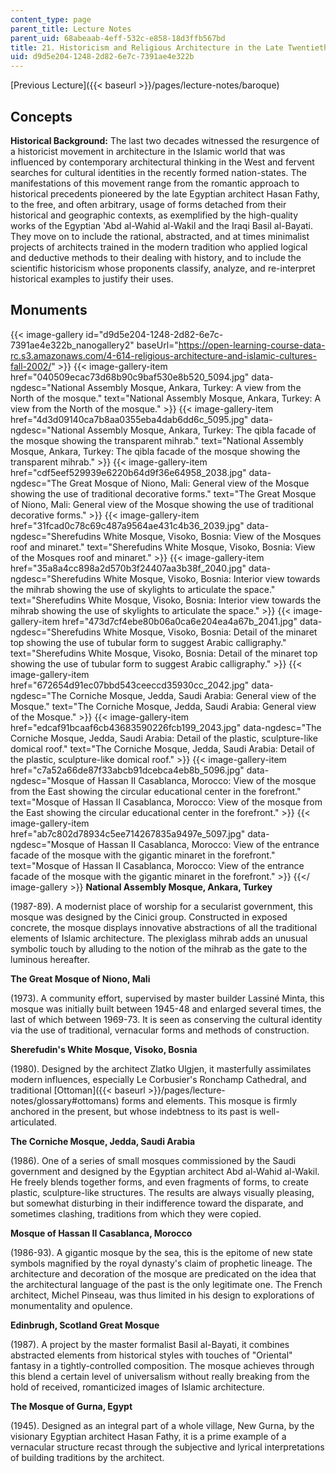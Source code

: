 ```yaml
---
content_type: page
parent_title: Lecture Notes
parent_uid: 68abeaab-4eff-532c-e858-18d3ffb567bd
title: 21. Historicism and Religious Architecture in the Late Twentieth Century
uid: d9d5e204-1248-2d82-6e7c-7391ae4e322b
---
```


[Previous Lecture]({{< baseurl >}}/pages/lecture-notes/baroque)

Concepts
--------

**Historical Background:** The last two decades witnessed the resurgence of a historicist movement in architecture in the Islamic world that was influenced by contemporary architectural thinking in the West and fervent searches for cultural identities in the recently formed nation-states. The manifestations of this movement range from the romantic approach to historical precedents pioneered by the late Egyptian architect Hasan Fathy, to the free, and often arbitrary, usage of forms detached from their historical and geographic contexts, as exemplified by the high-quality works of the Egyptian 'Abd al-Wahid al-Wakil and the Iraqi Basil al-Bayati. They move on to include the rational, abstracted, and at times minimalist projects of architects trained in the modern tradition who applied logical and deductive methods to their dealing with history, and to include the scientific historicism whose proponents classify, analyze, and re-interpret historical examples to justify their uses.

Monuments
---------
{{< image-gallery id="d9d5e204-1248-2d82-6e7c-7391ae4e322b_nanogallery2" baseUrl="https://open-learning-course-data-rc.s3.amazonaws.com/4-614-religious-architecture-and-islamic-cultures-fall-2002/" >}}
{{< image-gallery-item href="040509ecac73d68b90c9baf530e8b520_5094.jpg" data-ngdesc="National Assembly Mosque, Ankara, Turkey: A view from the North of the mosque." text="National Assembly Mosque, Ankara, Turkey: A view from the North of the mosque." >}}
{{< image-gallery-item href="4d3d09140ca7b8aa0355eba4dab6dd6c_5095.jpg" data-ngdesc="National Assembly Mosque, Ankara, Turkey: The qibla facade of the mosque showing the transparent mihrab." text="National Assembly Mosque, Ankara, Turkey: The qibla facade of the mosque showing the transparent mihrab." >}}
{{< image-gallery-item href="cdf5eef529939e6220b64d9f36e64958_2038.jpg" data-ngdesc="The Great Mosque of Niono, Mali: General view of the Mosque showing the use of traditional decorative forms." text="The Great Mosque of Niono, Mali: General view of the Mosque showing the use of traditional decorative forms." >}}
{{< image-gallery-item href="31fcad0c78c69c487a9564ae431c4b36_2039.jpg" data-ngdesc="Sherefudins White Mosque, Visoko, Bosnia: View of the Mosques roof and minaret." text="Sherefudins White Mosque, Visoko, Bosnia: View of the Mosques roof and minaret." >}}
{{< image-gallery-item href="35a8a4cc898a2d570b3f24407aa3b38f_2040.jpg" data-ngdesc="Sherefudins White Mosque, Visoko, Bosnia: Interior view towards the mihrab showing the use of skylights to articulate the space." text="Sherefudins White Mosque, Visoko, Bosnia: Interior view towards the mihrab showing the use of skylights to articulate the space." >}}
{{< image-gallery-item href="473d7cf4ebe80b06a0ca6e204ea4a67b_2041.jpg" data-ngdesc="Sherefudins White Mosque, Visoko, Bosnia: Detail of the minaret top showing the use of tubular form to suggest Arabic calligraphy." text="Sherefudins White Mosque, Visoko, Bosnia: Detail of the minaret top showing the use of tubular form to suggest Arabic calligraphy." >}}
{{< image-gallery-item href="672654d91ec07bbd543ceeccd35930cc_2042.jpg" data-ngdesc="The Corniche Mosque, Jedda, Saudi Arabia: General view of the Mosque." text="The Corniche Mosque, Jedda, Saudi Arabia: General view of the Mosque." >}}
{{< image-gallery-item href="edcaf91bcaaf6cb43683590226fcb199_2043.jpg" data-ngdesc="The Corniche Mosque, Jedda, Saudi Arabia: Detail of the plastic, sculpture-like domical roof." text="The Corniche Mosque, Jedda, Saudi Arabia: Detail of the plastic, sculpture-like domical roof." >}}
{{< image-gallery-item href="c7a52a66de87f33abcb91dcebca4eb8b_5096.jpg" data-ngdesc="Mosque of Hassan II Casablanca, Morocco: View of the mosque from the East showing the circular educational center in the forefront." text="Mosque of Hassan II Casablanca, Morocco: View of the mosque from the East showing the circular educational center in the forefront." >}}
{{< image-gallery-item href="ab7c802d78934c5ee714267835a9497e_5097.jpg" data-ngdesc="Mosque of Hassan II Casablanca, Morocco: View of the entrance facade of the mosque with the gigantic minaret in the forefront." text="Mosque of Hassan II Casablanca, Morocco: View of the entrance facade of the mosque with the gigantic minaret in the forefront." >}}
{{</ image-gallery >}}
**National Assembly Mosque, Ankara, Turkey**

(1987-89). A modernist place of worship for a secularist government, this mosque was designed by the Cinici group. Constructed in exposed concrete, the mosque displays innovative abstractions of all the traditional elements of Islamic architecture. The plexiglass mihrab adds an unusual symbolic touch by alluding to the notion of the mihrab as the gate to the luminous hereafter.

**The Great Mosque of Niono, Mali**

(1973). A community effort, supervised by master builder Lassiné Minta, this mosque was initially built between 1945-48 and enlarged several times, the last of which between 1969-73. It is seen as conserving the cultural identity via the use of traditional, vernacular forms and methods of construction.

**Sherefudin's White Mosque, Visoko, Bosnia**

(1980). Designed by the architect Zlatko Ulgjen, it masterfully assimilates modern influences, especially Le Corbusier's Ronchamp Cathedral, and traditional [Ottoman]({{< baseurl >}}/pages/lecture-notes/glossary#ottomans) forms and elements. This mosque is firmly anchored in the present, but whose indebtness to its past is well-articulated.

**The Corniche Mosque, Jedda, Saudi Arabia**

(1986). One of a series of small mosques commissioned by the Saudi government and designed by the Egyptian architect Abd al-Wahid al-Wakil. He freely blends together forms, and even fragments of forms, to create plastic, sculpture-like structures. The results are always visually pleasing, but somewhat disturbing in their indifference toward the disparate, and sometimes clashing, traditions from which they were copied.

**Mosque of Hassan II Casablanca, Morocco**

(1986-93). A gigantic mosque by the sea, this is the epitome of new state symbols magnified by the royal dynasty's claim of prophetic lineage. The architecture and decoration of the mosque are predicated on the idea that the architectural language of the past is the only legitimate one. The French architect, Michel Pinseau, was thus limited in his design to explorations of monumentality and opulence.

**Edinbrugh, Scotland Great Mosque**

(1987). A project by the master formalist Basil al-Bayati, it combines abstracted elements from historical styles with touches of "Oriental" fantasy in a tightly-controlled composition. The mosque achieves through this blend a certain level of universalism without really breaking from the hold of received, romanticized images of Islamic architecture.

**The Mosque of Gurna, Egypt**

(1945). Designed as an integral part of a whole village, New Gurna, by the visionary Egyptian architect Hasan Fathy, it is a prime example of a vernacular structure recast through the subjective and lyrical interpretations of building traditions by the architect.
